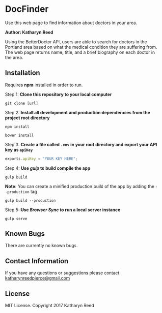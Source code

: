 # DocFinder

Use this web page to find information about doctors in your area.

**Author: Katharyn Reed**

Using the BetterDoctor API, users are able to search for doctors in the Portland area based on what the medical condition they are suffering from. The web page returns name, title, and a brief biography on each doctor in the area.

## Installation

Requires **npm** installed in order to run.

Step 1: **Clone this repository to your local computer**

```console
git clone [url]
```

Step 2: **Install all development and production dependencies from the project root directory**

```console
npm install
```
```
bower install
```

Step 3: **Create a file called `.env` in your root directory and export your API key as `apiKey`**

```js
exports.apiKey = "YOUR KEY HERE";
```

Step 4: **Use _gulp_ to build compile the app**

```console
gulp build
```

**Note:** You can create a minified production build of the app by adding the `--production` tag

```console
gulp build --production
```

Step 5: **Use _Browser Sync_ to run a local server instance**

```console
gulp serve
```


## Known Bugs
There are currently no known bugs.

## Contact Information
If you have any questions or suggestions please contact katharynreedpierce@gmail.com

## License

MIT License. Copyright 2017 Katharyn Reed
